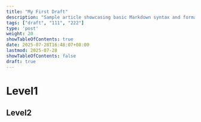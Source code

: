 ```yaml
---
title: "My First Draft"
description: "Sample article showcasing basic Markdown syntax and formatting for HTML elements."
tags: ["draft", "111", "222"]
type: 'post'
weight: 20
showTableOfContents: true
date: 2025-07-28T16:48:07+08:00
lastmod: 2025-07-28
showTableOfContents: false
draft: true
---
```


# Level1

## Level2
